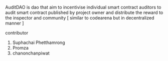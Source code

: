 AuditDAO is dao that aim to incentivise individual smart contract auditors to audit smart contract published by project owner 
and distribute the reward to the inspector and community [ similar to codearena but in decentralized manner ]

contributor
1. Suphachai Phetthamrong
2. Promza
3. chanonchanpiwat
